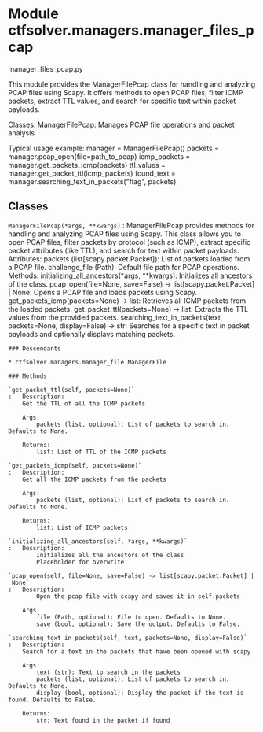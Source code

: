 Module ctfsolver.managers.manager_files_pcap
============================================
manager_files_pcap.py

This module provides the ManagerFilePcap class for handling and analyzing PCAP files using Scapy.
It offers methods to open PCAP files, filter ICMP packets, extract TTL values, and search for specific text within packet payloads.

Classes:
    ManagerFilePcap: Manages PCAP file operations and packet analysis.

Typical usage example:
    manager = ManagerFilePcap()
    packets = manager.pcap_open(file=path_to_pcap)
    icmp_packets = manager.get_packets_icmp(packets)
    ttl_values = manager.get_packet_ttl(icmp_packets)
    found_text = manager.searching_text_in_packets("flag", packets)

Classes
-------

`ManagerFilePcap(*args, **kwargs)`
:   ManagerFilePcap provides methods for handling and analyzing PCAP files using Scapy.
    This class allows you to open PCAP files, filter packets by protocol (such as ICMP),
    extract specific packet attributes (like TTL), and search for text within packet payloads.
    Attributes:
        packets (list[scapy.packet.Packet]): List of packets loaded from a PCAP file.
        challenge_file (Path): Default file path for PCAP operations.
    Methods:
        initializing_all_ancestors(*args, **kwargs):
            Initializes all ancestors of the class.
        pcap_open(file=None, save=False) -> list[scapy.packet.Packet] | None:
            Opens a PCAP file and loads packets using Scapy.
        get_packets_icmp(packets=None) -> list:
            Retrieves all ICMP packets from the loaded packets.
        get_packet_ttl(packets=None) -> list:
            Extracts the TTL values from the provided packets.
        searching_text_in_packets(text, packets=None, display=False) -> str:
            Searches for a specific text in packet payloads and optionally displays matching packets.

    ### Descendants

    * ctfsolver.managers.manager_file.ManagerFile

    ### Methods

    `get_packet_ttl(self, packets=None)`
    :   Description:
        Get the TTL of all the ICMP packets
        
        Args:
            packets (list, optional): List of packets to search in. Defaults to None.
        
        Returns:
            list: List of TTL of the ICMP packets

    `get_packets_icmp(self, packets=None)`
    :   Description:
        Get all the ICMP packets from the packets
        
        Args:
            packets (list, optional): List of packets to search in. Defaults to None.
        
        Returns:
            list: List of ICMP packets

    `initializing_all_ancestors(self, *args, **kwargs)`
    :   Description:
            Initializes all the ancestors of the class
            Placeholder for overwrite

    `pcap_open(self, file=None, save=False) ‑> list[scapy.packet.Packet] | None`
    :   Description:
            Open the pcap file with scapy and saves it in self.packets
        
        Args:
            file (Path, optional): File to open. Defaults to None.
            save (bool, optional): Save the output. Defaults to False.

    `searching_text_in_packets(self, text, packets=None, display=False)`
    :   Description:
        Search for a text in the packets that have been opened with scapy
        
        Args:
            text (str): Text to search in the packets
            packets (list, optional): List of packets to search in. Defaults to None.
            display (bool, optional): Display the packet if the text is found. Defaults to False.
        
        Returns:
            str: Text found in the packet if found